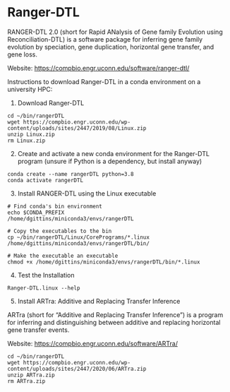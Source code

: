 # Ranger-DTL

RANGER-DTL 2.0 (short for Rapid ANalysis of Gene family Evolution using Reconciliation-DTL) is a software package for inferring gene family evolution by speciation, gene duplication, horizontal gene transfer, and gene loss. 

Website: https://compbio.engr.uconn.edu/software/ranger-dtl/

Instructions to download Ranger-DTL in a conda environment on a university HPC:

1. Download Ranger-DTL
```
cd ~/bin/rangerDTL
wget https://compbio.engr.uconn.edu/wp-content/uploads/sites/2447/2019/08/Linux.zip
unzip Linux.zip
rm Linux.zip
```

2. Create and activate a new conda environment for the Ranger-DTL program (unsure if Python is a dependency, but install anyway)
```
conda create --name rangerDTL python=3.8
conda activate rangerDTL
```

3. Install RANGER-DTL using the Linux executable
```
# Find conda's bin environment
echo $CONDA_PREFIX
/home/dgittins/miniconda3/envs/rangerDTL

# Copy the executables to the bin
cp ~/bin/rangerDTL/Linux/CorePrograms/*.linux /home/dgittins/miniconda3/envs/rangerDTL/bin/

# Make the executable an executable
chmod +x /home/dgittins/miniconda3/envs/rangerDTL/bin/*.linux
```

4. Test the Installation
```
Ranger-DTL.linux --help
```

5. Install ARTra: Additive and Replacing Transfer Inference

ARTra (short for “Additive and Replacing Transfer Inference”) is a program for inferring and distinguishing between additive and replacing horizontal gene transfer events. 

Website: https://compbio.engr.uconn.edu/software/ARTra/

```
cd ~/bin/rangerDTL
wget https://compbio.engr.uconn.edu/wp-content/uploads/sites/2447/2020/06/ARTra.zip
unzip ARTra.zip
rm ARTra.zip
```
